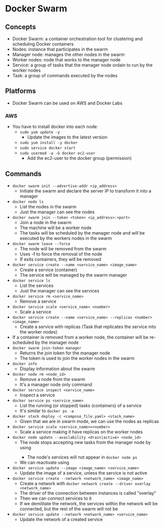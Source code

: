 # Docker Swarm

## Concepts
- Docker Swarm: a container orchestration tool for clustering and scheduling Docker containers
- Nodes: instance that participates in the swarm
- Manager node: manages the other nodes in the swarm
- Worker nodes: node that works to the manager node
- Service: a group of tasks that the manager node ordain to run by the worker nodes
- Task: a group of commands executed by the nodes

## Platforms
- Docker Swarm can be used on AWS and Docker Labs

### AWS
- You have to install docker into each node: 
  - `sudo yum update -y`
    - Update the images to the latest version
  - `sudo yum install -y docker`
  - `sudo service docker start`
  - `sudo usermod -a -G docker ec2-user`
    - Add the ec2-user to the docker group (permission)

## Commands
- `docker swarm init --advertise-addr <ip_address>`
  - Initiate the swarm and declare the server IP to transform it into a manager
- `docker node ls`
  - List the nodes in the swarm
  - Just the manager can see the nodes
- `docker swarm join --token <token> <ip_address>:<port>`
  - Join a node in the swarm
  - The machine will be a worker node
  - The tasks will be scheduled by the manager node and will be executed by the workers nodes in the swarm
- `docker swarm leave --force`
  - The node will be removed from the swarm
  - Uses -f to force the removal of the node
  - If exits containers, they will be removed
- `docker service create --name <service_name> <image_name>`
  - Create a service (container)
  - The service will be managed by the swarm manager
- `docker service ls`
  - List the services
  - Just the manager can see the services
- `docker service rm <service_name>`
  - Remove a service
- `docker service scale <service_name> <number>`
  - Scale a service
- `docker service create --name <service_name> --replicas <number> <image_name>`
  - Create a service with replicas (Task that replicates the service into the worker nodes)
- If a container is removed from a worker node, the container will be re-scheduled by the manager node
- `docker swarm join-token manager`
  - Returns the join token for the manager node
  - The token is used to join the worker nodes in the swarm
- `docker info`
  - Display information about the swarm
- `docker node rm <node_id>`
  - Remove a node from the swarm
  - It's a manager node only command
- `docker service inspect <service_name>`
  - Inspect a service
- `docker service ps <service_name>`
  - List the running (or stopped) tasks (containers) of a service
  - It's similar to `docker ps -a`
- `docker stack deploy -c <compose_file.yaml> <stack_name>`
  - Given that we are in swarm mode, we can use the nodes as replicas
- `docker service scale <service_name>=<number>`
  - Scale a service making it have <number> replicas on the worker nodes
- `docker node update --availability <drain|active> <node_id>`
  - The node stops accepting new tasks from the manager node by using <drain>
    - The node's services will not appear in `docker node ps`
  - We can reactivate using <active>
- `docker service update --image <image_name> <service_name>`
  - Update the image of a service, unless the service is not active
- `docker service create --network <network_name> <image_name>`
  - Create a network with `docker network create --driver overlay <network_name>`
  - The driver of the connection between instances is called "overlay"
  - Then we can connect services to it
  - If we demilitate the network, the services within the network will be connected, but the rest of the swarm will not be
- `docker service update --network <network_name> <service_name>`
  - Update the network of a created service